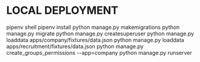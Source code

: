 # LOCAL DEPLOYMENT
pipenv shell
pipenv install
python manage.py makemigrations
python manage.py migrate
python manage.py createsuperuser
python manage.py loaddata apps/company/fixtures/data.json
python manage.py loaddata apps/recruitment/fixtures/data.json
python manage.py create_groups_permissions --app=company
python manage.py runserver